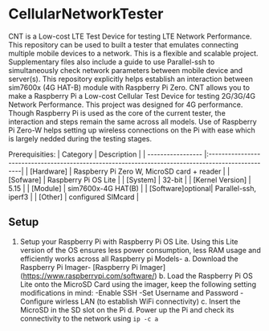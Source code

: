 # CellularNetworkTester

CNT is a Low-cost LTE Test Device for testing LTE Network Performance. This repository can be used to built a tester that emulates connecting multiple mobile devices to a network. This is a flexible and scalable project. Supplementary files also include a guide to use Parallel-ssh to simultaneously check network parameters between mobile device and server(s). This repository explicitly helps establish an interaction between sim7600x (4G HAT-B) module with Raspberry Pi Zero. CNT allows you to make a Raspberry Pi a Low-cost Cellular Test Device for testing 2G/3G/4G Network Performance. This project was designed for 4G performance. Though Raspberry Pi is used as the core of the current tester, the interaction and steps remain the same across all models. Use of Raspberry Pi Zero-W helps setting up wireless connections on the Pi with ease which is largely nedded during the testing stages.  

Prerequisities: 
| Category          | Description                                                                                       |
| ----------------- |:--------------------------------------------------------------------------------------------------|
| [Hardware]        | Raspberry Pi Zero W, MicroSD card + reader                                                        |
| [Sofware]         | Raspberry Pi OS Lite                                                                              |
| [System]          | 32-bit                                                                                            |
| [Kernel Version]  | 5.15                                                                                              |
| [Module]          | sim7600x-4G HAT(B)                                                                                |
| [Software]optional| Parallel-ssh, iperf3                                                                              |
| [Other]           | configured SIMcard                                                                                |

## Setup 
1. Setup your Raspberry Pi with Raspberry Pi OS Lite. Using this Lite version of the OS ensures less power consumption, less RAM usage and efficiently works across all Raspberry pi Models-
  a. Download the Raspberry Pi Imager- [Raspberry Pi Imager] (https://www.raspberrypi.com/software/) 
  b. Load the Raspberry Pi OS Lite onto the MicroSD Card using the imager, keep the following setting modifications in mind:
     -Enable SSH 
     -Set Username and Password 
     -Configure wirless LAN (to establish WiFi connectivity)
  c. Insert the MicroSD in the SD slot on the Pi 
  d. Power up the Pi and check its connectivity to the network using ``` ip -c a ```
